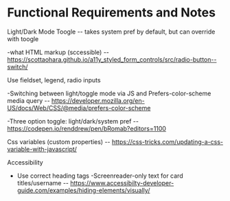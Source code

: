 # Functional Requirements and Notes

Light/Dark Mode Toogle -- takes system pref by default, but can override with toogle

-what HTML markup (sccessible) -- https://scottaohara.github.io/a11y_styled_form_controls/src/radio-button--switch/

Use fieldset, legend, radio inputs

-Switching between light/toggle mode via JS and Prefers-color-scheme media query -- https://developer.mozilla.org/en-US/docs/Web/CSS/@media/prefers-color-scheme

-Three option toggle: light/dark/system pref -- https://codepen.io/renddrew/pen/bRomab?editors=1100

Css variables (custom properties) -- https://css-tricks.com/updating-a-css-variable-with-javascript/

Accessibility

- Use correct heading tags
  -Screenreader-only text for card titles/username -- https://www.accessibilty-developer-guide.com/examples/hiding-elements/visually/
